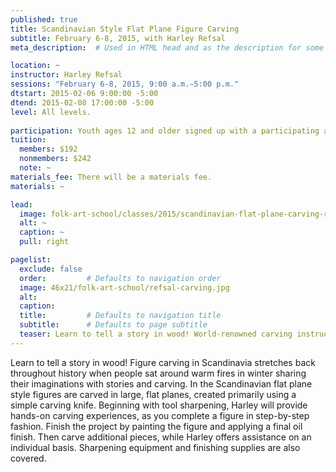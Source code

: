 ```yaml
---
published: true
title: Scandinavian Style Flat Plane Figure Carving 
subtitle: February 6-8, 2015, with Harley Refsal 
meta_description:  # Used in HTML head and as the description for some search engines

location: ~
instructor: Harley Refsal 
sessions: "February 6-8, 2015, 9:00 a.m.–5:00 p.m."
dtstart: 2015-02-06 9:00:00 -5:00
dtend: 2015-02-08 17:00:00 -5:00
level: All levels. 
  
participation: Youth ages 12 and older signed up with a participating adult receive a 25% discount. 
tuition:
  members: $192
  nonmembers: $242
  note: ~
materials_fee: There will be a materials fee. 
materials: ~

lead:
  image: folk-art-school/classes/2015/scandinavian-flat-plane-carving-refsal.jpg
  alt: ~
  caption: ~
  pull: right

pagelist:
  exclude: false
  order:         # Defaults to navigation order  
  image: 46x21/folk-art-school/refsal-carving.jpg
  alt:
  caption:
  title:         # Defaults to navigation title
  subtitle:      # Defaults to page subtitle
  teaser: Learn to tell a story in wood! World-renowned carving instructor Harley Refsal will teach you the Scandinavian flat plane figure carving style.
---
```

Learn to tell a story in wood! Figure carving in Scandinavia stretches back throughout history when people sat around warm fires in winter sharing their imaginations with stories and carving. In the Scandinavian flat plane style figures are carved in large, flat planes, created primarily using a simple carving knife. Beginning with tool sharpening, Harley will provide hands-on carving experiences, as you complete a figure in step-by-step fashion. Finish the project by painting the figure and applying a final oil finish. Then carve additional pieces, while Harley offers assistance on an individual basis. Sharpening equipment and finishing supplies are also covered. 